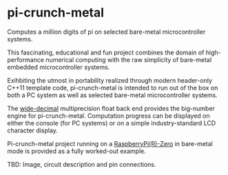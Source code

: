 # pi-crunch-metal
Computes a million digits of pi on selected bare-metal microcontroller systems.

This fascinating, educational and fun project combines the domain
of high-performance numerical computing with the raw simplicity of
bare-metal embedded microcontroller systems.

Exihbiting the utmost in portability realized through modern header-only C++11
template code, pi-crunch-metal is intended to run out of the box on both
a PC system as well as selected bare-metal microcontroller systems.

The [wide-decimal](https://github.com/ckormanyos/wide-decimal) multiprecision
float back end provides the big-number engine for pi-crunch-metal.
Computation progress can be displayed on either the console (for PC systems)
or on a simple industry-standard LCD character display.

Pi-crunch-metal project running on a
[RaspberryPi(R)-Zero](https://www.raspberrypi.org/products/raspberry-pi-zero)
in bare-metal mode is provided as a fully worked-out example.

TBD: Image, circuit description and pin connections.
